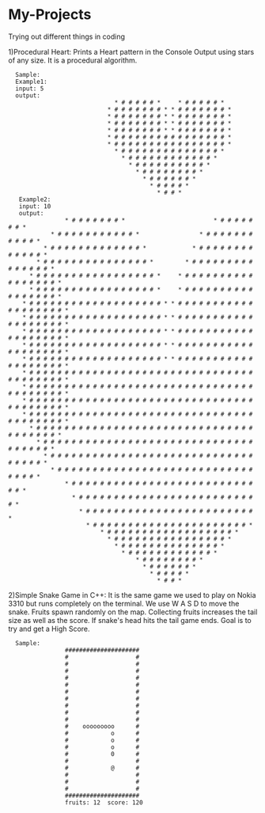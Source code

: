 # My-Projects
Trying out different things in coding

1)Procedural Heart:
      Prints a Heart pattern in the Console Output using stars of any size.
      It is a procedural algorithm.
      
      Sample:
      Example1:
      input: 5
      output: 
                                  * # # # # # *     * # # # # # * 
                                * # # # # # # # * * # # # # # # # * 
                                * # # # # # # # * * # # # # # # # * 
                                * # # # # # # # * * # # # # # # # * 
                                * # # # # # # # * * # # # # # # # * 
                                * # # # # # # # # # # # # # # # # * 
                                * # # # # # # # # # # # # # # # # * 
                                  * # # # # # # # # # # # # # # * 
                                    * # # # # # # # # # # # # * 
                                      * # # # # # # # # # # * 
                                        * # # # # # # # # * 
                                          * # # # # # # * 
                                            * # # # # * 
                                              * # # * 
       Example2:
       input: 10
       output:
                    * # # # # # # # *                         * # # # # # # # * 
                * # # # # # # # # # # # *                 * # # # # # # # # # # # * 
              * # # # # # # # # # # # # # *             * # # # # # # # # # # # # # * 
            * # # # # # # # # # # # # # # # *         * # # # # # # # # # # # # # # # * 
          * # # # # # # # # # # # # # # # # # *     * # # # # # # # # # # # # # # # # # * 
          * # # # # # # # # # # # # # # # # # *     * # # # # # # # # # # # # # # # # # * 
        * # # # # # # # # # # # # # # # # # # # * * # # # # # # # # # # # # # # # # # # # * 
        * # # # # # # # # # # # # # # # # # # # * * # # # # # # # # # # # # # # # # # # # * 
        * # # # # # # # # # # # # # # # # # # # * * # # # # # # # # # # # # # # # # # # # * 
        * # # # # # # # # # # # # # # # # # # # * * # # # # # # # # # # # # # # # # # # # * 
        * # # # # # # # # # # # # # # # # # # # * * # # # # # # # # # # # # # # # # # # # * 
        * # # # # # # # # # # # # # # # # # # # # # # # # # # # # # # # # # # # # # # # # * 
        * # # # # # # # # # # # # # # # # # # # # # # # # # # # # # # # # # # # # # # # # * 
        * # # # # # # # # # # # # # # # # # # # # # # # # # # # # # # # # # # # # # # # # * 
        * # # # # # # # # # # # # # # # # # # # # # # # # # # # # # # # # # # # # # # # # * 
          * # # # # # # # # # # # # # # # # # # # # # # # # # # # # # # # # # # # # # # * 
            * # # # # # # # # # # # # # # # # # # # # # # # # # # # # # # # # # # # # * 
              * # # # # # # # # # # # # # # # # # # # # # # # # # # # # # # # # # # * 
                * # # # # # # # # # # # # # # # # # # # # # # # # # # # # # # # # * 
                    * # # # # # # # # # # # # # # # # # # # # # # # # # # # # * 
                      * # # # # # # # # # # # # # # # # # # # # # # # # # # * 
                        * # # # # # # # # # # # # # # # # # # # # # # # # * 
                          * # # # # # # # # # # # # # # # # # # # # # # * 
                              * # # # # # # # # # # # # # # # # # # * 
                                * # # # # # # # # # # # # # # # # * 
                                  * # # # # # # # # # # # # # # * 
                                    * # # # # # # # # # # # # * 
                                        * # # # # # # # # * 
                                          * # # # # # # * 
                                            * # # # # * 
                                              * # # * 


2)Simple Snake Game in C++:
      It is the same game we used to play on Nokia 3310 but runs completely on the terminal.
      We use W A S D to move the snake.
      Fruits spawn randomly on the map.
      Collecting fruits increases the tail size as well as the score.
      If snake's head hits the tail game ends.
      Goal is to try and get a High Score.
      
      Sample:
                    #####################
                    #                   #
                    #                   #
                    #                   #
                    #                   #
                    #                   #
                    #                   #
                    #                   #
                    #                   #
                    #                   #
                    #                   #
                    #    ooooooooo      #
                    #            o      #
                    #            o      #
                    #            o      #
                    #            0      #
                    #                   #
                    #            @      #
                    #                   #
                    #                   #
                    #                   #
                    #####################
                    fruits: 12  score: 120
